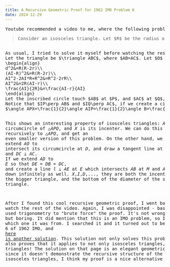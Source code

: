 ```yaml
---
title: A Recursive Geometric Proof for 1962 IMO Problem 6
date: 2024-12-29
---
```

<link rel="stylesheet" href="/Yi-blog/css/styles.css">
<script src='https://cdnjs.cloudflare.com/ajax/libs/jquery/3.1.1/jquery.min.js' type='text/javascript'></script>
<script src='https://cdnjs.cloudflare.com/ajax/libs/highlight.js/9.9.0/highlight.min.js' type='text/javascript'></script>
<script src='https://cdnjs.cloudflare.com/ajax/libs/showdown/1.6.2/showdown.min.js' type='text/javascript'></script>
<link href='https://cdnjs.cloudflare.com/ajax/libs/highlight.js/9.9.0/styles/default.min.css' id='markdown' rel='stylesheet'/>  
<script>
    function loadScript(src){
      return new Promise(function(resolve, reject){
        let script = document.createElement('script');
        script.src = src;
        script.onload = () => resolve(script);
        script.onerror = () => reject(new Error(`Script load error for ${src}`));
        document.head.append(script);
      });
    }
    loadScript("https://yjian012.github.io/Yi-blog/js/markdown-highlight-in-blogger.js").then(script=>loadScript("https://yjian012.github.io/Yi-blog/js/scripts.js"));
  //https://mxp22.surge.sh/markdown-highlight-in-blogger.js
</script>
<pre>
Youtube recommended a video to me, where the following problem is solved:
<blockquote>Consider an isosceles triangle. Let $R$ be the radius of its circumscribed circle and $r$ the radius of its inscribed circle. Prove that the distance $d$ between the centers of these two circles is $d=\sqrt{R(R-2r)}$.</blockquote>
As usual, I tried to solve it myself before watching the rest of the video. And I found a really nice solution.
Let the triangle be $\triangle ABC$, where $AB=AC$. Let $O$ be the center of the circumscribed circle, and $I$ be the center of the inscribed circle. So, $d=IO=|AI-AO|=|AI-R|$. What we want to prove becomes
\begin{align}
d^2&=R(R-2r)\\
(AI-R)^2&=R(R-2r)\\
AI^2-2AI*R+R^2&=R^2-2rR\\
AI^2&=2R(AI-r)\\
\frac{AI}{2R}&=\frac{AI-r}{AI}
\end{align}
Let the inscribed circle touch $AB$ at $P$, and $AC$ at $Q$, and intersect $AI$ at $X$. So, $AI-r=AX$. We want to show that $\frac{AI}{2R}=\frac{AX}{AI}$. Notice that $2R$ is the diameter of the circumcircle, I wonder if $AI$ can be a diameter too...
Notice that $IP\perp AB$ and $IQ\perp AC$, if we create a circle with diameter $AI$, it will pass through points $P$ and $Q$, so it's the circumcircle of $\triangle APQ$. Because of symmetry, we must have $AP=AQ$. So $\triangle APQ \sim \triangle ABC$. If $X$ is the incenter of $\triangle APQ$, it's obvious that $\frac{AI}{2R}=\frac{AX}{AI}$ due to similarity.
$\angle APX=\frac{1}{2}\angle AIP=\frac{1}{2}\angle B=\frac{1}{2}\angle APQ$, so $\angle APX=\angle XPQ$. $\angle PAX=\angle QAX$. So, indeed, $X$ is the incenter of $\triangle APQ$, and the proof is complete.

This shows an interesting property of isosceles triangles: $AI$ is the diameter of the circumcircle of $\triangle APQ$, and $X$ is its incenter. We can do this recursively to $\triangle APQ$, and get an even smaller version of this problem.
On the other hand, we can also extend $AO$ to intersect its circumcircle at $D$, and draw a tangent line at $D$, then $DB\perp AB$ and $DC\perp AC$. If we extend $AD$ to $E$ so that $DE=DB=DC$, and create a line $l\perp AE$ at $E$ which intersects $AB$ at $M$ and $AC$ at $N$, $D$ would be the incenter of $\triangle AMN$. This can go down infinitely as well. $X$,$I$,$D$,..., they are both the incenter of the bigger triangle, and the bottom of the diameter of the smaller triangle.

After I found this cool recursive geometric proof, I went back to watch the rest of the video. Again, I was disappointed - basically it used trigonometry to "brute force" the proof. It's not wrong, of course, but boring.
It did mention that this is an IMO problem, so I wonder which one it was from. I searched it and it turned out to be the Problem 6 of 1962 IMO, and <a href="https://artofproblemsolving.com/wiki/index.php/1962_IMO_Problems/Problem_6">here is another solution</a>. This solution not only solves this problem, but also proves that it applies to not only isosceles triangles, but ALL triangles!
The solution on that page is an elegant geometric proof, but since it doesn't demonstrate the recursive structure of the problem on isosceles triangles, I think my proof is a nice alternative solution.
</pre>